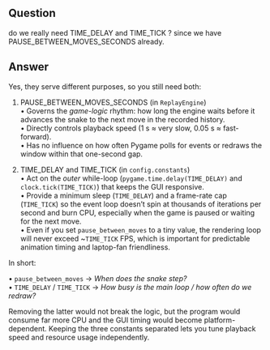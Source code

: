 ## Question

do we really need TIME_DELAY and TIME_TICK ? since we have PAUSE_BETWEEN_MOVES_SECONDS already.

## Answer

Yes, they serve different purposes, so you still need both:

1. PAUSE_BETWEEN_MOVES_SECONDS (in `ReplayEngine`)  
   • Governs the *game-logic* rhythm: how long the engine waits before it advances the snake to the next move in the recorded history.  
   • Directly controls playback speed (1 s ≈ very slow, 0.05 s ≈ fast-forward).  
   • Has no influence on how often Pygame polls for events or redraws the window within that one-second gap.

2. TIME_DELAY and TIME_TICK (in `config.constants`)  
   • Act on the *outer* while-loop (`pygame.time.delay(TIME_DELAY)` and `clock.tick(TIME_TICK)`) that keeps the GUI responsive.  
   • Provide a minimum sleep (`TIME_DELAY`) and a frame-rate cap (`TIME_TICK`) so the event loop doesn’t spin at thousands of iterations per second and burn CPU, especially when the game is paused or waiting for the next move.  
   • Even if you set `pause_between_moves` to a tiny value, the rendering loop will never exceed ~`TIME_TICK` FPS, which is important for predictable animation timing and laptop-fan friendliness.

In short:

• `pause_between_moves`  → *When does the snake step?*  
• `TIME_DELAY` / `TIME_TICK` → *How busy is the main loop / how often do we redraw?*

Removing the latter would not break the logic, but the program would consume far more CPU and the GUI timing would become platform-dependent. Keeping the three constants separated lets you tune playback speed and resource usage independently.